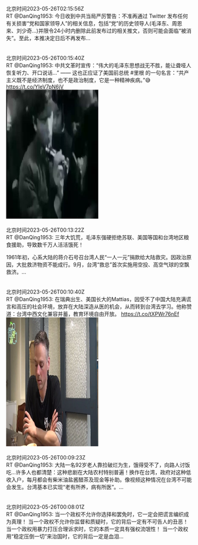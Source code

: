 北京时间2023-05-26T02:15:56Z<br>RT @DanQing1953: 今日收到中共当局严厉警告：不准再通过 Twitter 发布任何有关损害“党和国家领导人”的相关信息，包括“党”的历史领导人(毛泽东、周恩来、刘少奇…)并限令24小时内删除此前发布过的相关推文，否则可能会面临“被消失”。至此，本推决定日后不再发布…<br><br><br>北京时间2023-05-26T00:15:40Z<br>RT @DanQing1953: 中共文革时宣传：“伟大的毛泽东思想战无不胜，能让聋哑人恢复听力、开口说话…” —— 这也正应证了美国前总统 #里根 的一句名言：“共产主义既不是经济制度，也不是政治制度，它是一种精神疾病。”😅 https://t.co/YIeV7pN6jV<br><img src='/temp/video/2023/u-Month-5/ay-Day-26/DanQing1953/1661768002361065473_0.jpg' width='250' height='350'><br><br>北京时间2023-05-26T00:13:22Z<br>RT @DanQing1953: 三年大饥荒，毛泽东强硬拒绝苏联、美国等国和台湾地区粮食援助，导致数千万人活活饿死！

1961年初，心系大陆的蒋介石号召台湾人民“一人一元”捐款给大陆救灾。因政治原因，大批救济物资不能成行。9月，台湾“救总”首次实施用空投、高空气球的空飘救济。…<br><br><br>北京时间2023-05-26T00:10:40Z<br>RT @DanQing1953: 在瑞典出生、美国长大的Mattias，因受不了中国大陆充满谎言和高压的社会环境，放弃在大陆深造从医的机会，从而转到台湾去学习。他称赞道：台湾中西文化兼容并蓄，教育环境自由开放。 https://t.co/tXPWr76nEf<br><img src='/temp/video/2023/u-Month-5/ay-Day-26/DanQing1953/1661766745286406144_0.jpg' width='250' height='350'><br><br>北京时间2023-05-26T00:09:23Z<br>RT @DanQing1953: 大陆一名92岁老人靠捡破烂为生，饿得受不了，向路人讨饭吃…许多人也都清楚：这种悲剧在大陆农村特别普遍！换作在台湾，政府对这种低收入户，每月都会有柴米油盐酱醋茶及现金等补助。像视频这种情况在台湾不可能会发生。台湾基本已实现“老有所养，病有所医”。…<br><br><br>北京时间2023-05-26T00:08:01Z<br>RT @DanQing1953: 当一个政权不允许你选择和罢免时，它一定会把谎言编织成为真理！
当一个政权不允许你监督和质疑时，它的背后一定有不可告人的丑恶！
当一个政权用暴力打压合理诉求时，它的本质一定具有强权流氓性！
当一个政权用“稳定压倒一切”来治国时，它的背后一定是血泪…<br><br><br>